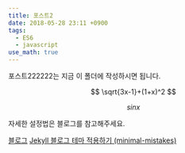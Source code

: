 ```yaml
---
title: 포스트2
date: 2018-05-28 23:11 +0900
tags:
  - ES6
  - javascript
use_math: true
---
```


포스트222222는 지금 이 폴더에 작성하시면 됩니다.


$$
\sqrt{3x-1}+(1+x)^2
$$

$$ sinx $$


자세한 설정법은 블로그를 참고해주세요.

[블로그](https://junhobaik.github.io)
[Jekyll 블로그 테마 적용하기 (minimal-mistakes)](https://junhobaik.github.io/jekyll-apply-theme/)
